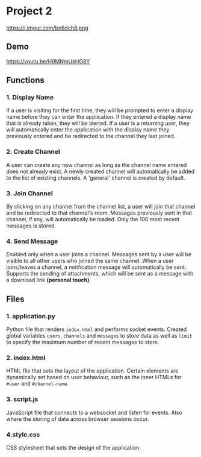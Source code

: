 # Project 2
https://i.imgur.com/bn6dch8.png

## Demo
https://youtu.be/H9MNmUkHG8Y

## Functions
### 1. Display Name
If a user is visiting for the first time, they will be prompted to enter a display name before they can enter the application. If they entered a display name that is already taken, they will be alerted. If a user is a returning user, they will automatically enter the application with the display name they previously entered and be redirected to the channel they last joined.

### 2. Create Channel
A user can create any new channel as long as the channel name entered does not already exist. A newly created channel will automatically be added to the list of existing channels. A 'general' channel is created by default.

### 3. Join Channel
By clicking on any channel from the channel list, a user will join that channel and be redirected to that channel's room. Messages previously sent in that channel, if any, will automatically be loaded. Only the 100 most recent messages is stored.

### 4. Send Message
Enabled only when a user joins a channel. Messages sent by a user will be visible to all other users who joined the same channel. When a user joins/leaves a channel, a notification message will automatically be sent. Supports the sending of attachments, which will be sent as a message with a download link **(personal touch)**.

## Files
### 1. application.py
Python file that renders `index.html` and performs socket events. Created global variables `users`, `channels` and `messages` to store data as well as `limit` to specify the maximum number of recent messages to store.

### 2. index.html
HTML file that sets the layout of the application. Certain elements are dynamically set based on user behaviour, such as the inner HTMLs for `#user` and `#channel-name`.

### 3. script.js
JavaScript file that connects to a websocket and listen for events. Also where the storing of data across browser sessions occur.

### 4.style.css
CSS stylesheet that sets the design of the application.